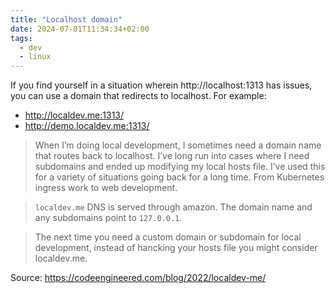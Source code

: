 ```yaml
---
title: "Localhost domain"
date: 2024-07-01T11:34:34+02:00
tags:
  - dev
  - linux
---
```


If you find yourself in a situation wherein http://localhost:1313 has issues,
you can use a domain that redirects to localhost. For example:

- http://localdev.me:1313/
- http://demo.localdev.me:1313/

<!--more-->

> When I’m doing local development, I sometimes need a domain name that routes
> back to localhost. I’ve long run into cases where I need subdomains and ended
> up modifying my local hosts file. I’ve used this for a variety of situations
> going back for a long time. From Kubernetes ingress work to web development.

> `localdev.me` DNS is served through amazon. The domain name and any subdomains
> point to `127.0.0.1`.

> The next time you need a custom domain or subdomain for local development,
> instead of hancking your hosts file you might consider localdev.me.

Source: https://codeengineered.com/blog/2022/localdev-me/
